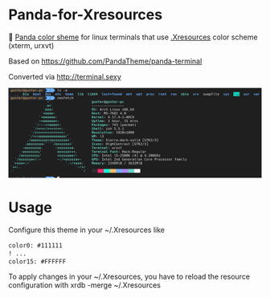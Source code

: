 # Panda-for-Xresources
🐼 [Panda color sheme](https://github.com/PandaTheme) for linux terminals that use [.Xresources](https://wiki.archlinux.org/index.php/x_resources) color scheme (xterm, urxvt)

Based on https://github.com/PandaTheme/panda-terminal

Converted via http://terminal.sexy

![Screenshot](https://raw.githubusercontent.com/SuddenGunter/Panda-for-Xresources/master/panda_colors.jpg)

# Usage

Configure this theme in your ~/.Xresources like

```
color0: #111111
! ...
color15: #FFFFFF
```

To apply changes in your ~/.Xresources, you have to reload the resource configuration with xrdb -merge ~/.Xresources

